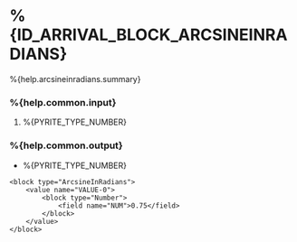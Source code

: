 # %{ID_ARRIVAL_BLOCK_ARCSINEINRADIANS}

%{help.arcsineinradians.summary}

### %{help.common.input}

1. %{PYRITE_TYPE_NUMBER}

### %{help.common.output}

-   %{PYRITE_TYPE_NUMBER}

```
<block type="ArcsineInRadians">
    <value name="VALUE-0">
        <block type="Number">
            <field name="NUM">0.75</field>
        </block>
    </value>
</block>
```
